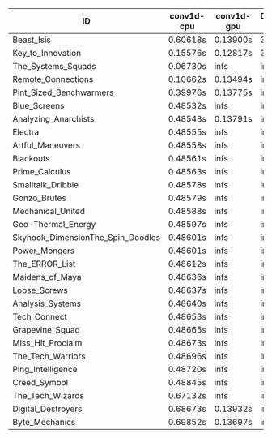 |ID|conv1d-cpu|conv1d-gpu|DWSPConv2D-gpu|gemm-gpu|avg|
|-|-|-|-|-|-|
|Beast_Isis|0.60618s|0.13900s|3.18908s|2.10903s|1.51082s|
|Key_to_Innovation|0.15576s|0.12817s|3.44247s|2.73005s|1.61412s|
|The_Systems_Squads|0.06730s|infs|infs|2.04918s|infs|
|Remote_Connections|0.10662s|0.13494s|infs|4.74879s|infs|
|Pint_Sized_Benchwarmers|0.39976s|0.13775s|infs|1.97828s|infs|
|Blue_Screens|0.48532s|infs|infs|4.57100s|infs|
|Analyzing_Anarchists|0.48548s|0.13791s|infs|4.74162s|infs|
|Electra|0.48555s|infs|infs|4.72669s|infs|
|Artful_Maneuvers|0.48558s|infs|infs|4.73211s|infs|
|Blackouts|0.48561s|infs|infs|4.71681s|infs|
|Prime_Calculus|0.48563s|infs|infs|4.72129s|infs|
|Smalltalk_Dribble|0.48578s|infs|infs|4.69792s|infs|
|Gonzo_Brutes|0.48579s|infs|infs|4.72910s|infs|
|Mechanical_United|0.48588s|infs|infs|4.68182s|infs|
|Geo-Thermal_Energy|0.48597s|infs|infs|4.73304s|infs|
|Skyhook_DimensionThe_Spin_Doodles|0.48601s|infs|infs|4.74423s|infs|
|Power_Mongers|0.48601s|infs|infs|4.73574s|infs|
|The_ERROR_List|0.48612s|infs|infs|4.73309s|infs|
|Maidens_of_Maya|0.48636s|infs|infs|4.74224s|infs|
|Loose_Screws|0.48637s|infs|infs|4.73653s|infs|
|Analysis_Systems|0.48640s|infs|infs|4.75405s|infs|
|Tech_Connect|0.48653s|infs|infs|4.74151s|infs|
|Grapevine_Squad|0.48665s|infs|infs|4.71961s|infs|
|Miss_Hit_Proclaim|0.48673s|infs|infs|4.72113s|infs|
|The_Tech_Warriors|0.48696s|infs|infs|4.74654s|infs|
|Ping_Intelligence|0.48720s|infs|infs|4.74111s|infs|
|Creed_Symbol|0.48845s|infs|infs|4.70788s|infs|
|The_Tech_Wizards|0.67132s|infs|infs|4.72311s|infs|
|Digital_Destroyers|0.68673s|0.13932s|infs|4.71987s|infs|
|Byte_Mechanics|0.69852s|0.13697s|infs|4.71271s|infs|
